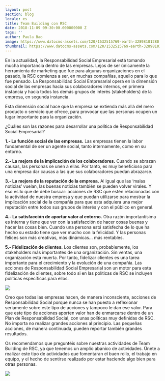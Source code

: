 ```yaml
---
layout: post
section: blog
locale: es
title: Team Building con RSC
date: 2018-11-09 09:30:00.000000000 Z
tags: ''
author: Paula Bao
image: https://www.datocms-assets.com/120/1532515769-earth-32898101280.jpg?w=1024&fm=jpg
thumbnail: https://www.datocms-assets.com/120/1532515769-earth-32898101280.jpg?w=105&fm=jpg
---
```



En la actualidad, la Responsabilidad Social Empresarial está tomando mucha importancia dentro de las empresas. Lejos de ser únicamente la herramienta de marketing que fue para algunas organizaciones en el pasado, la RSC comienza a ser, en muchas compañías, aquello para lo que fue pensado. La Responsabilidad Social Empresarial opera en la dimensión social de las empresas hacia sus colaboradores internos, en primera instancia y hacia todos los demás grupos de interés (stakeholders) de la empresa, en segunda instancia.

<!--more-->

Esta dimensión social hace que la empresa se extienda más allá del mero producto o servicio que ofrece, para provocar que las personas ocupen un lugar importante para la organización.

¿Cuáles son las razones para desarrollar una política de Responsabilidad Social Empresarial?

**1.- La función social de las empresas.**
Las empresas tienen la labor fundamental de ser un agente social, tanto internamente, como en su entorno.

**2.- La mejora de la implicación de los colaboradores.**
Cuando se abrazan causas, las personas se unen a ellas. Por tanto, es muy beneficioso para una empresa dar causas a las que sus colaboradores puedan abrazarse.

**3.- La mejora de la reputación de la empresa.**
Al igual que las ‘malas noticias’ vuelan, las buenas noticias también se pueden volver virales. Y eso es lo que de debe buscar: acciones de RSC que estén relacionadas con la actividad de nuestra empresa y que puedan utilizarse para mostrar la implicación social de la compañía para que esta adquiera una mejor reputación entre todos sus grupos de interés y con el público en general.

**4.- La satisfacción de aportar valor al entorno.**
Otra razón importantísima es interna y tiene que ver con la satisfacción de hacer cosas buenas y hacer las cosas bien.
Cuando una persona está satisfecha de lo que ha hecho su estado tiene que ver mucho con la felicidad. Y las personas felices son más creativas, más dinámicas… más rentables.

**5.- Fidelización de clientes.**
Los clientes son, probablemente, los stakeholders más importantes de una organización. Sin ventas, una organización está muerta.
Por tanto, fidelizar clientes es una tarea importante para el crecimiento y la evolución de una compañía.
Las acciones de Responsabilidad Social Empresarial son un motor para esta fidelización de clientes, sobre todo si en las políticas de RSC se incluyen políticas específicas para ellos.

![](https://www.datocms-assets.com/120/1532515916-hands-6004971920.jpg)


Creo que todas las empresas hacen, de manera inconsciente, acciones de Responsabilidad Social porque nunca se han puesto a reflexionar seriamente sobre este tipo de acciones y tampoco le dan ese valor. 
Para que este tipo de acciones aporten valor han de enmarcarse dentro de un Plan de Responsabilidad Social, con unas políticas muy definidas de RSC.
No importa no realizar grandes acciones al principio. Las pequeñas acciones, de manera continuada, pueden reportar también grandes resultados.

Os recomendamos que preguntéis sobre nuestras actividades de Team Building de RSC, ya que tenemos un amplio abanico de actividades. 
Únete a realizar este tipo de actividades que fomentaran el buen rollo, el trabajo en equipo, y el hecho de sentirse realizado por estar haciendo algo bien para otras personas. 

![](https://www.datocms-assets.com/120/1532515932-environmental-protection-3269231920.jpg)

